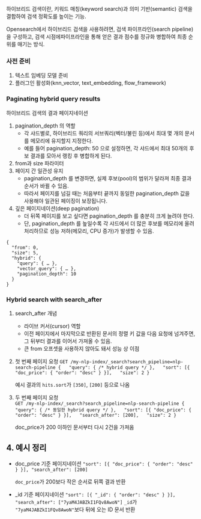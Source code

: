 하이브리드 검색이란, 키워드 매칭(keyword search)과 의미 기반(semantic) 검색을 결합하여 검색 정확도를 높이는 기능.

Opensearch에서 하이브리드 검색을 사용하려면, 검색 파이프라인(search pipeline)을 구성하고, 검색 시점에파이프라인을 통해 얻은 결과 점수를 정규화 병합하여 최종 순위를 매기는 방식.

### 사전 준비
1. 텍스트 임베딩 모델 준비
2. 플러그인 활성화(knn_vector, text_embedding, flow_framework)


### Paginating hybrid query results
하이브리드 검색의 결과 페이지네이션
1. pagination_depth 의 역할
	- 각 샤드별로, 하이브리드 쿼리의 서브쿼리(벡터/불린 등)에서 최대 몇 개의 문서를 메모리에 유지할지 지정한다.
	- 예를 들어 pagination_depth: 50 으로 설정하면, 각 샤드에서 최대 50개의 후보 결과를 모아서 랭킹 후 병합하게 된다.
2. from과 size 파라미터
3. 페이지 간 일관성 유지
	- pagination_depth 를 변경하면, 실제 후보(pool)의 범위가 달라져 최종 결과 순서가 바뀔 수 있음.
	- 따라서 페이지를 넘길 때는 처음부터 끝까지 동일한 pagination_depth 값을 사용해야 일관된 페이징이 보장됩니다.
4. 깊은 페이지네이션(deep pagination)
	- 더 뒤쪽 페이지를 보고 싶다면 pagination_depth 를 충분히 크게 늘려야 한다.
	- 단, pagination_depth 를 높일수록 각 샤드에서 더 많은 후보를 메모리에 올려 처리하므로 성능 저하(메모리, CPU 증가)가 발생할 수 있음.

```
{
  "from": 0,
  "size": 5,
  "hybrid": {
    "query": { … },
    "vector_query": { … },
    "pagination_depth": 10
  }
}
```

### Hybrid search with search_after
1. search_after 개념
	- 라이브 커서(cursor) 역할
	- 이전 페이지에서 마지막으로 반환된 문서의 정렬 키 값을 다음 요청에 넘겨주면, 그 뒤부터 결과를 이어서 가져올 수 있음.
	- 큰 from 오프셋을 사용하지 않아도 돼서 성능 상 이점
2. 첫 번째 페이지 요청
    `GET /my-nlp-index/_search?search_pipeline=nlp-search-pipeline {   "query": { /* hybrid query */ },   "sort": [{ "doc_price": { "order": "desc" } }],   "size": 2 }`
    
	예시 결과의 `hits.sort`가 `[350]`, `[200]` 등으로 나옴
        
3. 두 번째 페이지 요청    
	`GET /my-nlp-index/_search?search_pipeline=nlp-search-pipeline {   "query": { /* 동일한 hybrid query */ },   "sort": [{ "doc_price": { "order": "desc" } }],   "search_after": [200],   "size": 2 }`
    
	doc_price가 200 이하인 문서부터 다시 2건을 가져옴
        

## 4. 예시 정리

- doc_price 기준 페이지네이션
    `"sort": [{ "doc_price": { "order": "desc" } }], "search_after": [200]`
    
    `doc_price`가 200보다 작은 순서로 뒤쪽 결과 반환
    
- _id 기준 페이지네이션
    `"sort": [{ "_id": { "order": "desc" } }], "search_after": ["7yaM4JABZkI1FQv8AwoN"]`
    `_id`가 `"7yaM4JABZkI1FQv8AwoN"`보다 뒤에 오는 ID 문서 반환